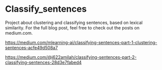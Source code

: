 # Classify_sentences

Project about clustering and classifying sentences, based on lexical similarity.  For the full blog post, feel free to check out the posts on medium.com.

https://medium.com/mlearning-ai/classifying-sentences-part-1-clustering-sentences-acfe49d508a7

https://medium.com/@j622amilah/classifying-sentences-part-2-classifying-sentences-28d3e7fabed4
